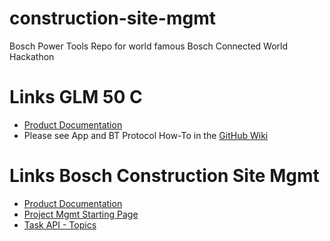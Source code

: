 # construction-site-mgmt
Bosch Power Tools Repo for world famous Bosch Connected World Hackathon

# Links GLM 50 C
* [Product Documentation](https://www.boschtools.com/ca/en/boschtools-ocs/laser-measuring-glm-50-c-128522-p/)
* Please see App and BT Protocol How-To in the [GitHub Wiki](https://github.com/bosch-pt/construction-site-mgmt/wiki)

# Links Bosch Construction Site Mgmt
* [Product Documentation](https://www.bosch-smartes-bauen.com)
* [Project Mgmt Starting Page](https://smartsite-web-bic2.apps-bosch-pt.com)
* [Task API - Topics](https://tasks-production-pt.apps.de1.bosch-iot-cloud.com/docs/api-guide-project-context.html#_topics)
